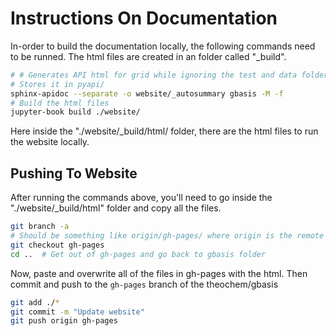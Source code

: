 # Instructions On Documentation

In-order to build the documentation locally, the following commands need to
be runned. The html files are created in an folder called "_build".

```bash
# # Generates API html for grid while ignoring the test and data folders.
# Stores it in pyapi/
sphinx-apidoc --separate -o website/_autosummary gbasis -M -f
# Build the html files
jupyter-book build ./website/
```
Here inside the "./website/_build/html/ folder, there are the html files to run the website locally.


## Pushing To Website

After running the commands above, you'll need to go inside the  "./website/_build/html" folder and copy all the files.

```bash
git branch -a
# Should be something like origin/gh-pages/ where origin is the remote to the theochem/gbasis Github
git checkout gh-pages
cd ..  # Get out of gh-pages and go back to gbasis folder
```
Now, paste and overwrite all of the files in gh-pages with the html. Then commit and push to the `gh-pages` branch of the theochem/gbasis
```bash
git add ./*
git commit -m "Update website"
git push origin gh-pages
```

